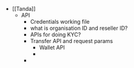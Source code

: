 - [[Tanda]]
	- API
		- Credentials working file
		- what is organisation ID and reseller ID?
		- APIs for doing KYC?
		- Transfer API and request params
			- Wallet API
			-
		-